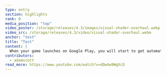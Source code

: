 ```yaml
---
type: entry
section: highlights
rank: 0
media_position: "top"
video_poster: /storage/releases/4.3/images/visual-shader-overhaul.webp
video_src: /storage/releases/4.3/video/visual-shader-overhaul.webm
anchor: "test"
title: "Test"
content: |
  When your game launches on Google Play, you will start to get automated reports from players highlighting issues like freezes, crashes, or poor performance. Right now that information is hard to make sense of due to the lack of debug symbols. We want to make it easier for users to utilize these reports either by providing debug symbols, or streamlining the process for developers to upload debug symbols themselves.
contributors:
  - adamscott
read_more: https://www.youtube.com/watch?v=dQw4w9WgXcQ
---
```

